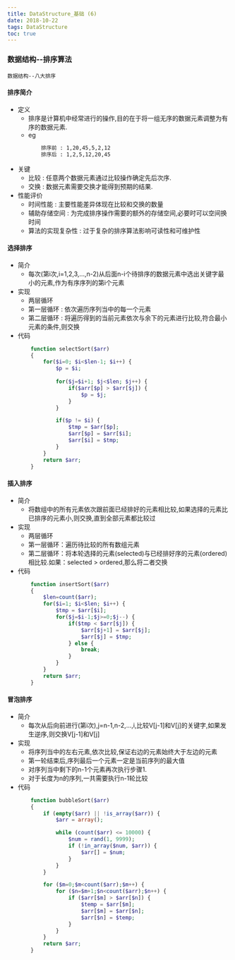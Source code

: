 ```yaml
---
title: DataStructure_基础 (6)
date: 2018-10-22
tags: DataStructure
toc: true
---
```


### 数据结构--排序算法
    数据结构--八大排序

<!-- more -->

#### 排序简介
- 定义
    * 排序是计算机中经常进行的操作,目的在于将一组无序的数据元素调整为有序的数据元素.
    * eg
        ```bash
            排序前 : 1,20,45,5,2,12
            排序后 : 1,2,5,12,20,45
        ```
- 关键
    * 比较 : 任意两个数据元素通过比较操作确定先后次序.
    * 交换 : 数据元素需要交换才能得到预期的结果.
- 性能评价
    * 时间性能 : 主要性能差异体现在比较和交换的数量
    * 辅助存储空间 : 为完成排序操作需要的额外的存储空间,必要时可以空间换时间
    * 算法的实现复杂性 : 过于复杂的排序算法影响可读性和可维护性

#### 选择排序
- 简介
    * 每次(第i次,i=1,2,3,...,n-2)从后面n-i个待排序的数据元素中选出关键字最小的元素,作为有序序列的第i个元素
- 实现
    * 两层循环
    * 第一层循环 : 依次遍历序列当中的每一个元素
    * 第二层循环 : 将遍历得到的当前元素依次与余下的元素进行比较,符合最小元素的条件,则交换
- 代码
    ```php
        function selectSort($arr) 
        {
            for($i=0; $i<$len-1; $i++) {
                $p = $i;
            
                for($j=$i+1; $j<$len; $j++) {
                    if($arr[$p] > $arr[$j]) {
                        $p = $j;
                    }
                }

                if($p != $i) {
                    $tmp = $arr[$p];
                    $arr[$p] = $arr[$i];
                    $arr[$i] = $tmp;
                }
            }
            return $arr;
        }
    ```

#### 插入排序
- 简介
    * 将数组中的所有元素依次跟前面已经排好的元素相比较,如果选择的元素比已排序的元素小,则交换,直到全部元素都比较过
- 实现
    * 两层循环
    * 第一层循环：遍历待比较的所有数组元素
    * 第二层循环：将本轮选择的元素(selected)与已经排好序的元素(ordered)相比较.如果：selected > ordered,那么将二者交换
- 代码
    ```php
        function insertSort($arr) 
        {
            $len=count($arr); 
            for($i=1; $i<$len; $i++) {
                $tmp = $arr[$i];
                for($j=$i-1;$j>=0;$j--) {
                    if($tmp < $arr[$j]) {
                        $arr[$j+1] = $arr[$j];
                        $arr[$j] = $tmp;
                    } else {
                        break;
                    }
                }
            }
            return $arr;
        }
    ```

#### 冒泡排序
- 简介
    * 每次从后向前进行(第i次),j=n-1,n-2,...,i,比较V[j-1]和V[j]的关键字,如果发生逆序,则交换V[j-1]和V[j]
- 实现
    * 将序列当中的左右元素,依次比较,保证右边的元素始终大于左边的元素
    * 第一轮结束后,序列最后一个元素一定是当前序列的最大值
    * 对序列当中剩下的n-1个元素再次执行步骤1.
    * 对于长度为n的序列,一共需要执行n-1轮比较
- 代码
    ```php
        function bubbleSort($arr)
        {
            if (empty($arr) || !is_array($arr)) {
                $arr = array();

                while (count($arr) <= 10000) {
                    $num = rand(1, 9999);
                    if (!in_array($num, $arr)) {
                        $arr[] = $num;
                    }
                }
            }

            for ($m=0;$m<count($arr);$m++) {
                for ($n=$m+1;$n<count($arr);$n++) {
                    if ($arr[$m] > $arr[$n]) {
                        $temp = $arr[$m];
                        $arr[$m] = $arr[$n];
                        $arr[$n] = $temp;
                    }
                }
            }
            return $arr;
        }
    ```

